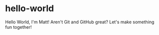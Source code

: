 # hello-world

Hello World, I'm Matt!
Aren't Git and GitHub great?
Let's make something fun together!
